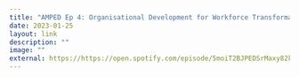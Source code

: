 ```yaml
---
title: "AMPED Ep 4: Organisational Development for Workforce Transformation"
date: 2023-01-25
layout: link
description: ""
image: ""
external: https://https://open.spotify.com/episode/5moiT2BJPEDSrMaxy82ktI?si=1db031041c724dd6
---
```

